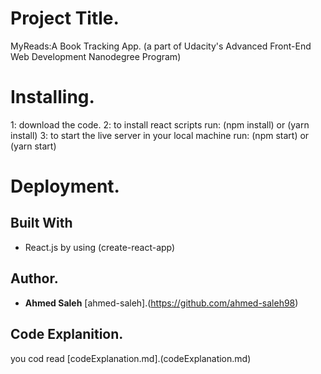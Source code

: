 # Project Title.

MyReads:A Book Tracking App.
(a part of Udacity's Advanced Front-End Web Development Nanodegree Program)

# Installing.

1: download the code.
2: to install react scripts run:
(npm install) or (yarn install)
3: to start the live server in your local machine run:
(npm start) or (yarn start)

# Deployment.

## Built With

- React.js by using (create-react-app)

## Author.

- **Ahmed Saleh** [ahmed-saleh].(https://github.com/ahmed-saleh98)

## Code Explanition.

you cod read [codeExplanation.md].(codeExplanation.md)
